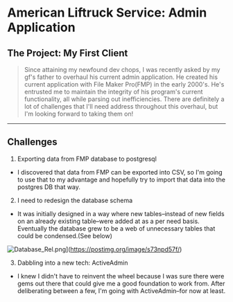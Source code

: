 
# American Liftruck Service: Admin Application
## The Project: My First Client

> Since attaining my newfound dev chops, I was recently asked by my gf's father to overhaul his current admin application. He created his current application with File Maker Pro(FMP) in the early 2000's. He's entrusted me to maintain the integrity of his program's current functionality, all while parsing out inefficiencies. There are definitely a lot of challenges that I'll need address throughout this overhaul, but I'm looking forward to taking them on!

----
## Challenges 
1. Exporting data from FMP database to postgresql
  * I discovered that data from FMP can be exported into CSV, so I'm going to use that to my advantage and hopefully try to import that data into the postgres DB that way. 

2. I need to redesign the database schema 
  * It was initially designed in a way where new tables–instead of new fields on an already existing table–were added at as a per need basis. Eventually the database grew to be a web of unnecessary tables that could be condensed.(See below)

![Database_Rel.png](https://s17.postimg.org/9rj6ryr33/Database_Rel.png)](https://postimg.org/image/s73npd57f/)

3. Dabbling into a new tech: ActiveAdmin
  * I knew I didn't have to reinvent the wheel because I was sure there were gems out there that could give me a good foundation to work from. After deliberating between a few, I'm going with ActiveAdmin–for now at least. 


